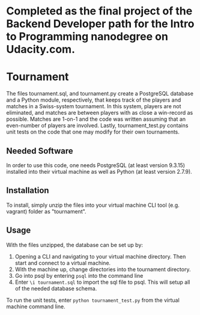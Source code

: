 # Completed as the final project of the Backend Developer path for the Intro to Programming nanodegree on Udacity.com.

# Tournament

The files tournament.sql, and tournament.py create a PostgreSQL database and a Python module, respectively, that keeps track 
of the players and matches in a Swiss-system tournament. In this system, players are not eliminated, and matches are between
players with as close a win-record as possible. Matches are 1-on-1 and the code was written assuming that an even-number of
players are involved. Lastly, tournament_test.py contains unit tests on the code that one may modify for their own 
tournaments.

## Needed Software

In order to use this code, one needs PostgreSQL (at least version 9.3.15)  installed into their virtual machine as well as
Python (at least version 2.7.9).

## Installation

To install, simply unzip the files into your virtual machine CLI tool (e.g. vagrant) folder as "tournament". 

## Usage
With the files unzipped, the database can be set up by:
1. Opening a CLI and navigating to your virtual machine directory. Then start and connect to a virtual machine. 
2. With the machine up, change directories into the tournament directory. 
3. Go into psql by entering `psql` into the command line
4. Enter `\i tournament.sql` to import the sql file to psql. This will setup all of the needed database schema. 

To run the unit tests, enter `python tournament_test.py` from the virtual machine command line.
